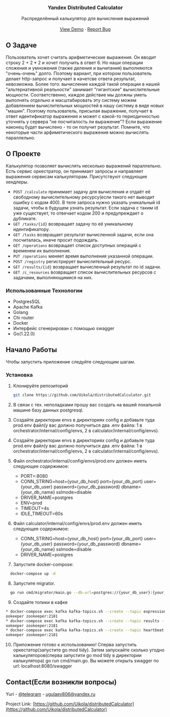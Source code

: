 <h3 align="center">Yandex Distributed Calculator</h3>

  <p align="center">
    Распределённый калькулятор для вычисления выражений
    <br />
    <br />
    <a href="https://github.com/Uikola/distributedCalculator">View Demo</a>
    ·
    <a href="https://t.me/uikola">Report Bug</a>
  </p>


<!-- ABOUT TASK -->
## О Задаче
Пользователь хочет считать арифметические выражения. Он вводит строку 2 + 2 * 2 и хочет получить в ответ 6. Но наши операции сложения и умножения (также деления и вычитания) выполняются "очень-очень" долго. Поэтому вариант, при котором пользователь делает http-запрос и получает в качетсве ответа результат, невозможна. Более того: вычисление каждой такой операции в нашей "альтернативной реальности" занимает "гигантские" вычислительные мощности. Соответственно, каждое действие мы должны уметь выполнять отдельно и масштабировать эту систему можем добавлением вычислительных мощностей в нашу систему в виде новых "машин". Поэтому пользователь, присылая выражение, получает в ответ идентификатор выражения и может с какой-то периодичностью уточнять у сервера "не посчиталость ли выражение"? Если выражение наконец будет вычислено - то он получит результат. Помните, что некоторые части арфиметического выражения можно вычислять параллельно.

<!-- ABOUT THE PROJECT -->
## О Проекте
Калькулятор позволяет вычислять несколько выражений параллельно. Есть сервис оркестратор, он принимает запросы и направляет
выражения сервисам калькуляторам. Присутствуют следующие хендлеры.
- `POST /calculate` принимает задачу для вычисления и отдаёт её свободному вычислительному ресурсу(если такого нет выводит ошибку с кодом 400). В теле запроса нужно указать уникальный id задачи, чтобы в будущем узнать результат. Если задача с таким id уже существует, то отвечает кодом 200 и предупреждает о дубликате.
- `GET /tasks/{id}` возвращает задачу по её уникальному идентификатору.
- `GET /tasks` возвращает результат вычисленной задачи, если она посчиталась, иначе просит подождать.
- `GET /operations` возвращает список доступных операций с временем их выполнения.
- `PUT /operations` меняет время выполнения указанной операции.
- `POST /registry` регистрирует вычислительный ресурс.
- `GET /results/{id}` возвращает вычисленный результат по id задачи.
- `GET /c_resources` возвращает список вычислительных ресурсов с задачами, выполняющимися на них.

### Использованные Технологии

- PostgresSQL
- Apache Kafka
- Golang
- Chi router
- Docker
- Интерфейс сгенерирован с помощью swagger
- Go(1.22.0)

<!-- GETTING STARTED -->
## Начало Работы

Чтобы запустить приложение следуйте следующим шагам.

### Установка

1. Клонируйте репозиторий
   ```sh
   git clone https://github.com/Uikola/distributedCalculator.git
   ```
2. В связи с тех. неполадками прошу вас создать на вашей локальной машине базу данных postgresql.
3. Создайте директории envs в директориях config и добавьте туда prod.env файл(у вас должно получиться два .env файла: 1 в orchestrator/internal/config/envs, 2 в calculator/internal/config/envs).

4. Создайте директории envs в директориях config и добавьте туда prod.env файл(у вас должно получиться два .env файла: 1 в orchestrator/internal/config/envs, 2 в calculator/internal/config/envs).

5. Файл orchestrator/internal/config/envs/prod.env должен иметь следующее содержимое:
   * PORT=:8080
   * CONN_STRING=host={your_db_host} port={your_db_port} user={your_db_user} password={your_db_password} dbname={your_db_name} sslmode=disable
   * DRIVER_NAME=postgres
   * ENV=prod
   * TIMEOUT=4s
   * IDLE_TIMEOUT=60s

6. Файл calculator/internal/config/envs/prod.env должен иметь следующее содержимое:
   * CONN_STRING=host={your_db_host} port={your_db_port} user={your_db_user} password={your_db_password} dbname={your_db_name} sslmode=disable
   * DRIVER_NAME=postgres

7. Запустите docker-compose:
 ```sh
   docker-compose up -d
   ```

8. Запустите migrator.
 ```sh
   go run cmd/migrator/main.go --db-url=postgres://{your_db_user}:{your_db_password}@{your_db_host}:{your_db_port}/{your_db_name}?sslmode=disable
   ```

9. Создайте топики в кафке
```sh
* docker-compose exec kafka kafka-topics.sh --create --topic expressions --partitions 1 --replication-factor 1 --z
ookeeper zookeeper:2181
* docker-compose exec kafka kafka-topics.sh --create --topic results --partitions 1 --replication-factor 1 --z
ookeeper zookeeper:2181
* docker-compose exec kafka kafka-topics.sh --create --topic heartbeat --partitions 1 --replication-factor 1 --z
ookeeper zookeeper:2181
```

10. Приложение готово к использованию! Сперва запустить оркестатор(запустите go mod tidy). Затем запускайте сколько угодно калькуляторов(сперва запустити go mod tidy в директории калькулятора) go run cmd/main.go. Вы можете открыть swagger по url: localhost:8080/swagger
<!-- CONTACT -->
## Contact(Если возникли вопросы)

Yuri - [@telegram](https://t.me/uikola) - ugulaev806@yandex.ru

Project Link: [https://github.com/Uikola/distributedCalculator](https://github.com/Uikola/distributedCalculator)


